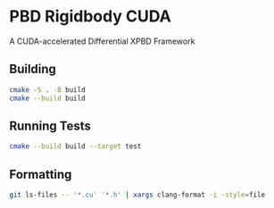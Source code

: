 # PBD Rigidbody CUDA

A CUDA-accelerated Differential XPBD Framework

## Building

```bash
cmake -S . -B build
cmake --build build
```

## Running Tests

```bash
cmake --build build --target test
```

## Formatting

```bash
git ls-files -- '*.cu' '*.h' | xargs clang-format -i -style=file
```
